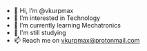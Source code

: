 - 👋 Hi, I’m @vkurpmax
- 👀 I’m interested in Technology
- 🌱 I’m currently learning Mechatronics
- 💞️ I'm still studying
- 📫 Reach me on vkurpmax@protonmail.com

<!---
vkurpmax/vkurpmax is a ✨ special ✨ repository because its `README.md` (this file) appears on your GitHub profile.
You can click the Preview link to take a look at your changes.
--->
